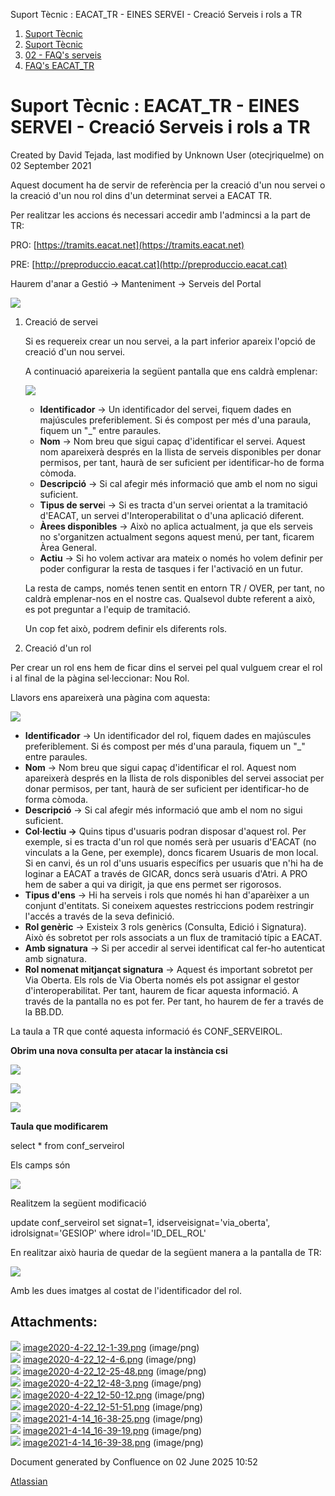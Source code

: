 Suport Tècnic : EACAT\_TR - EINES SERVEI - Creació Serveis i rols a TR  

1.  [Suport Tècnic](index.md)
2.  [Suport Tècnic](13893782.md)
3.  [02 - FAQ's serveis](26313393.md)
4.  [FAQ's EACAT\_TR](28705557.md)

Suport Tècnic : EACAT\_TR - EINES SERVEI - Creació Serveis i rols a TR
======================================================================

Created by David Tejada, last modified by Unknown User (otecjriquelme) on 02 September 2021

Aquest document ha de servir de referència per la creació d'un nou servei o la creació d'un nou rol dins d'un determinat servei a EACAT TR.

Per realitzar les accions és necessari accedir amb l'admincsi a la part de TR:

  

PRO: [https://tramits.eacat.net](https://tramits.eacat.net)

PRE: [http://preproduccio.eacat.cat](http://preproduccio.eacat.cat)

  

Haurem d'anar a Gestió → Manteniment → Serveis del Portal

  

![](attachments/36340931/36340933.png?effects=drop-shadow)

  

1.  Creació de servei  
      
    
    Si es requereix crear un nou servei, a la part inferior apareix l'opció de creació d'un nou servei. 
    
    A continuació apareixeria la següent pantalla que ens caldrà emplenar:
    
      
    
    ![](attachments/36340931/36340934.png?effects=drop-shadow)
    
      
    
    *   **Identificador** → Un identificador del servei, fiquem dades en majúscules preferiblement. Si és compost per més d'una paraula, fiquem un "\_" entre paraules.
    *   **Nom** → Nom breu que sigui capaç d'identificar el servei. Aquest nom apareixerà després en la llista de serveis disponibles per donar permisos, per tant, haurà de ser suficient per identificar-ho de forma còmoda.
    *   **Descripció** → Si cal afegir més informació que amb el nom no sigui suficient.
    *   **Tipus de serve**i → Si es tracta d'un servei orientat a la tramitació d'EACAT, un servei d'Interoperabilitat o d'una aplicació diferent.
    *   **Àrees disponibles** → Això no aplica actualment, ja que els serveis no s'organitzen actualment segons aquest menú, per tant, ficarem Àrea General.
    *   **Actiu** → Si ho volem activar ara mateix o només ho volem definir per poder configurar la resta de tasques i fer l'activació en un futur.
    
      
    
    La resta de camps, només tenen sentit en entorn TR / OVER, per tant, no caldrà emplenar-nos en el nostre cas. Qualsevol dubte referent a això, es pot preguntar a l'equip de tramitació.
    
      
    
    Un cop fet això, podrem definir els diferents rols.
    
2.  Creació d'un rol

  

  

Per crear un rol ens hem de ficar dins el servei pel qual vulguem crear el rol i al final de la pàgina sel·leccionar: Nou Rol.

  

Llavors ens apareixerà una pàgina com aquesta:

![](attachments/36340931/36340936.png?effects=drop-shadow)

*   **Identificador** → Un identificador del rol, fiquem dades en majúscules preferiblement. Si és compost per més d'una paraula, fiquem un "\_" entre paraules.
*   **Nom** → Nom breu que sigui capaç d'identificar el rol. Aquest nom apareixerà després en la llista de rols disponibles del servei associat per donar permisos, per tant, haurà de ser suficient per identificar-ho de forma còmoda.
*   **Descripció** → Si cal afegir més informació que amb el nom no sigui suficient.
*   **Col·lectiu →** Quins tipus d'usuaris podran disposar d'aquest rol. Per exemple, si es tracta d'un rol que només serà per usuaris d'EACAT (no vinculats a la Gene, per exemple), doncs ficarem Usuaris de mon local. Si en canvi, és un rol d'uns usuaris específics per usuaris que n'hi ha de loginar a EACAT a través de GICAR, doncs serà usuaris d'Atri. A PRO hem de saber a qui va dirigit, ja que ens permet ser rigorosos. 
*   **Tipus d'ens** → Hi ha serveis i rols que només hi han d'aparèixer a un conjunt d'entitats. Si coneixem aquestes restriccions podem restringir l'accés a través de la seva definició.
*   **Rol genèric** → Existeix 3 rols genèrics (Consulta, Edició i Signatura). Això és sobretot per rols associats a un flux de tramitació típic a EACAT.
*   **Amb signatura** → Si per accedir al servei identificat cal fer-ho autenticat amb signatura.
*   **Rol nomenat mitjançat signatura** → Aquest és important sobretot per Via Oberta. Els rols de Via Oberta només els pot assignar el gestor d'interoperabilitat. Per tant, haurem de ficar aquesta informació. A través de la pantalla no es pot fer. Per tant, ho haurem de fer a través de la BB.DD.

  

La taula a TR que conté aquesta informació és CONF\_SERVEIROL. 

**Obrim una nova consulta per atacar la instància csi**

![](attachments/36340931/41522520.png)

![](attachments/36340931/41522521.png)

![](attachments/36340931/41522522.png)

  

**Taula que modificarem**

select \* from conf\_serveirol

  

Els camps són 

![](attachments/36340931/36340937.png?effects=drop-shadow)

Realitzem la següent modificació

update conf\_serveirol set signat=1, idserveisignat='via\_oberta', idrolsignat='GESIOP' where idrol='ID\_DEL\_ROL'

  

En realitzar això hauria de quedar de la següent manera a la pantalla de TR:

  

![](attachments/36340931/36340939.png)

Amb les dues imatges al costat de l'identificador del rol.

  

  

Attachments:
------------

![](images/icons/bullet_blue.gif) [image2020-4-22\_12-1-39.png](attachments/36340931/36340933.png) (image/png)  
![](images/icons/bullet_blue.gif) [image2020-4-22\_12-4-6.png](attachments/36340931/36340934.png) (image/png)  
![](images/icons/bullet_blue.gif) [image2020-4-22\_12-25-48.png](attachments/36340931/36340936.png) (image/png)  
![](images/icons/bullet_blue.gif) [image2020-4-22\_12-48-3.png](attachments/36340931/36340937.png) (image/png)  
![](images/icons/bullet_blue.gif) [image2020-4-22\_12-50-12.png](attachments/36340931/36340938.png) (image/png)  
![](images/icons/bullet_blue.gif) [image2020-4-22\_12-51-51.png](attachments/36340931/36340939.png) (image/png)  
![](images/icons/bullet_blue.gif) [image2021-4-14\_16-38-25.png](attachments/36340931/41522520.png) (image/png)  
![](images/icons/bullet_blue.gif) [image2021-4-14\_16-39-19.png](attachments/36340931/41522521.png) (image/png)  
![](images/icons/bullet_blue.gif) [image2021-4-14\_16-39-38.png](attachments/36340931/41522522.png) (image/png)  

Document generated by Confluence on 02 June 2025 10:52

[Atlassian](http://www.atlassian.com/)